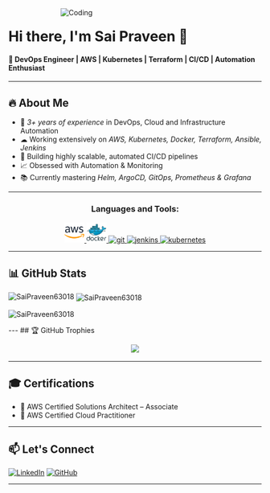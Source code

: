 
<img align="right" alt="Coding" width="400" src="https://media.tenor.com/rePDFwOJxAAAad/hacking.gif">

# Hi there, I'm Sai Praveen 👋  
#### 🚀 DevOps Engineer | AWS | Kubernetes | Terraform | CI/CD | Automation Enthusiast

---

## 🔥 About Me

- 🎯 *3+ years of experience* in DevOps, Cloud and Infrastructure Automation
- ☁ Working extensively on *AWS, Kubernetes, Docker, Terraform, Ansible, Jenkins*
- 🔧 Building highly scalable, automated CI/CD pipelines
- 📈 Obsessed with Automation & Monitoring
- 📚 Currently mastering *Helm, ArgoCD, GitOps, Prometheus & Grafana*

---

<h3 align="center">Languages and Tools:</h3>
<p align="center"> <a href="https://aws.amazon.com" target="_blank" rel="noreferrer"> <img src="https://raw.githubusercontent.com/devicons/devicon/master/icons/amazonwebservices/amazonwebservices-original-wordmark.svg" alt="aws" width="40" height="40"/> </a> <a href="https://www.docker.com/" target="_blank" rel="noreferrer"> <img src="https://raw.githubusercontent.com/devicons/devicon/master/icons/docker/docker-original-wordmark.svg" alt="docker" width="40" height="40"/> </a> <a href="https://git-scm.com/" target="_blank" rel="noreferrer"> <img src="https://www.vectorlogo.zone/logos/git-scm/git-scm-icon.svg" alt="git" width="40" height="40"/> </a> <a href="https://www.jenkins.io" target="_blank" rel="noreferrer"> <img src="https://www.vectorlogo.zone/logos/jenkins/jenkins-icon.svg" alt="jenkins" width="40" height="40"/> </a> <a href="https://kubernetes.io" target="_blank" rel="noreferrer"> <img src="https://www.vectorlogo.zone/logos/kubernetes/kubernetes-icon.svg" alt="kubernetes" width="40" height="40"/> </a> </p>

---

## 📊 GitHub Stats

<p><img align="left" src="https://github-readme-stats.vercel.app/api/top-langs?username=SaiPraveen63018&show_icons=true&locale=en&layout=compact" alt="SaiPraveen63018" /></p>

<p>&nbsp;<img align="center" src="https://github-readme-stats.vercel.app/api?username=SaiPraveen63018&show_icons=true&locale=en" alt="SaiPraveen63018" /></p>

<p><img align="center" src="https://github-readme-streak-stats.herokuapp.com/?user=SaiPraveen63018&" alt="SaiPraveen63018" /></p>
---
## 🏆 GitHub Trophies

<p align="center">
  <img src="https://github-profile-trophy.vercel.app/?username=SaiPraveen63018&theme=onestar&row=1&column=7" />
</p>

---

## 🎓 Certifications

- 🏅 AWS Certified Solutions Architect – Associate
- 🏅 AWS Certified Cloud Practitioner

---

## 📫 Let's Connect

[![LinkedIn](https://img.shields.io/badge/LinkedIn-0A66C2?logo=linkedin&logoColor=white)](https://www.linkedin.com/in/YOUR_LINK_HERE/)
[![GitHub](https://img.shields.io/badge/GitHub-181717?logo=github&logoColor=white)](https://github.com/SaiPraveen63018)

---
